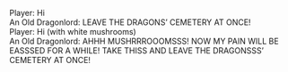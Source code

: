 Player: Hi  
An Old Dragonlord: LEAVE THE DRAGONS’ CEMETERY AT ONCE!  
Player: Hi (with white mushrooms)  
An Old Dragonlord: AHHH MUSHRRROOOMSSS! NOW MY PAIN WILL BE EASSSED FOR A WHILE! TAKE THISS AND LEAVE THE DRAGONSSS’ CEMETERY AT ONCE!  
